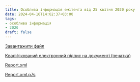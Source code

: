 ```yaml
---
title: Особлива інформація емітента від 25 квітня 2020 року
date: 2024-04-16T14:02:37+03:00
tags:
- особлива інформація
- 2020
draft: false
---
```


[Завантажити файл](31167727_24.04.2020_сайт.rtf)

[Кваліфікований електронний підпис на документі (печатка)](31167727_24.04.2020_сайт.rtf.p7s)

[Report.xml](Report.xml)

[Report.xml.p7s](Report.xml.p7s)
